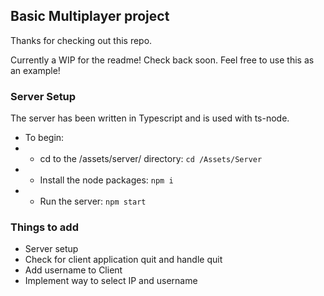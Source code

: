 ## Basic Multiplayer project
Thanks for checking out this repo.

Currently a WIP for the readme! Check back soon.
Feel free to use this as an example!

### Server Setup
The server has been written in Typescript and is used with ts-node.
- To begin: 
- - cd to the /assets/server/ directory: ```cd /Assets/Server```
- - Install the node packages: ```npm i```
- - Run the server: ```npm start```


### Things to add
- Server setup 
- Check for client application quit and handle quit
- Add username to Client
- Implement way to select IP and username